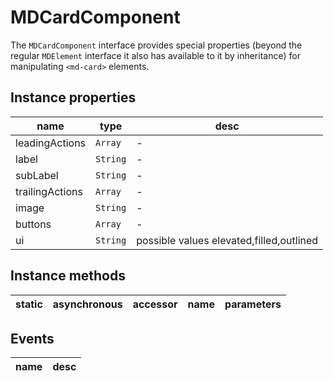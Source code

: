# MDCardComponent
The `MDCardComponent` interface provides special properties (beyond the regular `MDElement` interface it also has available to it by inheritance) for manipulating `<md-card>` elements.

## Instance properties

name|type|desc
---|---|---
leadingActions|`Array`|-
label|`String`|-
subLabel|`String`|-
trailingActions|`Array`|-
image|`String`|-
buttons|`Array`|-
ui|`String`|possible values elevated,filled,outlined

## Instance methods

static|asynchronous|accessor|name|parameters
---|---|---|---|---

## Events

name|desc
---|---
